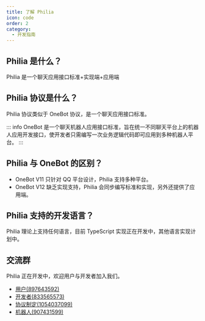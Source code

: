 ```yaml
---
title: 了解 Philia
icon: code
order: 2
category:
  - 开发指南
---
```


## Philia 是什么？

Philia 是一个聊天应用接口标准+实现端+应用端

## Philia 协议是什么？

Philia 协议类似于 OneBot 协议，是一个聊天应用接口标准。

::: info
OneBot 是一个聊天机器人应用接口标准，旨在统一不同聊天平台上的机器人应用开发接口，使开发者只需编写一次业务逻辑代码即可应用到多种机器人平台。
:::

## Philia 与 OneBot 的区别？

- OneBot V11 只针对 QQ 平台设计，Philia 支持多种平台。
- OneBot V12 缺乏实现支持，Philia 会同步编写标准和实现，另外还提供了应用端。

## Philia 支持的开发语言？

Philia 理论上支持任何语言，目前 TypeScript 实现正在开发中，其他语言实现计划中。

## 交流群

Philia 正在开发中，欢迎用户与开发者加入我们。

- [用户(897643592)](https://qm.qq.com/q/7NxbviGbj)
- [开发者(833565573)](https://qm.qq.com/q/oFJR8VVECA)
- [协议制定(1054037099)](https://qm.qq.com/q/8nE2rYh3aM)
- [机器人(907431599)](https://qm.qq.com/q/oCBOrfE29U)
